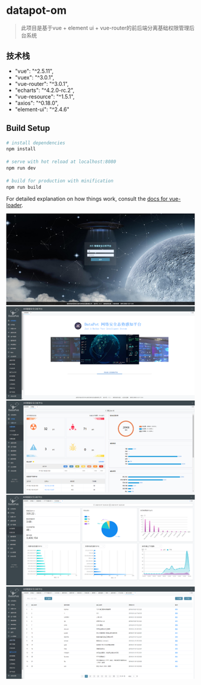 # datapot-om

> 此项目是基于vue + element ui + vue-router的前后端分离基础权限管理后台系统

## 技术栈

* "vue": "^2.5.11",
* "vuex": "^3.0.1",
* "vue-router": "^3.0.1",
* "echarts": "^4.2.0-rc.2",
* "vue-resource": "^1.5.1",
* "axios": "^0.18.0",
* "element-ui": "^2.4.6"

## Build Setup

``` bash
# install dependencies
npm install

# serve with hot reload at localhost:8080
npm run dev

# build for production with minification
npm run build
```

For detailed explanation on how things work, consult the [docs for vue-loader](http://vuejs.github.io/vue-loader).

![images](https://github.com/TiffanyHam/datapot3.0-page/blob/master/readme-pic/om01.png)
![images](https://github.com/TiffanyHam/datapot3.0-page/blob/master/readme-pic/om02.png)
![images](https://github.com/TiffanyHam/datapot3.0-page/blob/master/readme-pic/om03.png)
![images](https://github.com/TiffanyHam/datapot3.0-page/blob/master/readme-pic/om04.png)
![images](https://github.com/TiffanyHam/datapot3.0-page/blob/master/readme-pic/om05.png)
